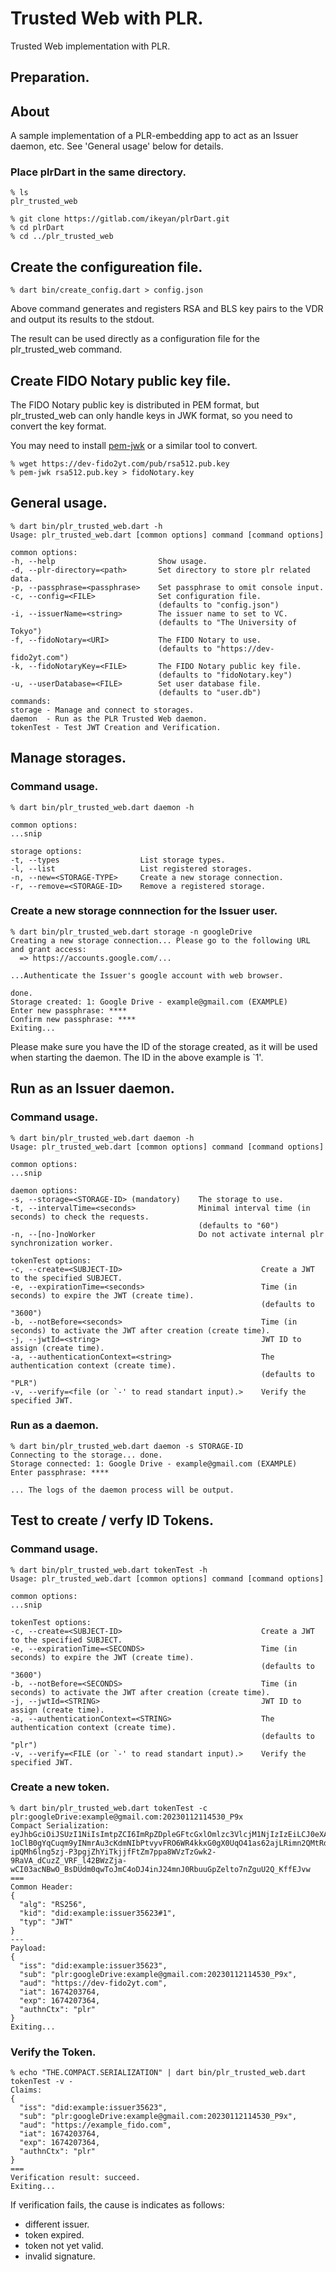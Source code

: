 # Trusted Web with PLR.

Trusted Web implementation with PLR.

## Preparation.

## About

A sample implementation of a PLR-embedding app to act as an Issuer daemon, etc.
See 'General usage' below for details.

### Place plrDart in the same directory.

```shell-session
% ls
plr_trusted_web

% git clone https://gitlab.com/ikeyan/plrDart.git
% cd plrDart
% cd ../plr_trusted_web
```

## Create the configureation file.

```shell-session
% dart bin/create_config.dart > config.json
```

Above command generates and registers RSA and BLS key pairs to the VDR and output its results to the stdout.

The result can be used directly as a configuration file for the plr_trusted_web command.

## Create FIDO Notary public key file.

The FIDO Notary public key is distributed in PEM format, but
plr_trusted_web can only handle keys in JWK format, so you need to
convert the key format.

You may need to install
[pem-jwk](https://www.npmjs.com/package/pem-jwk) or a similar tool to
convert.

```shell-session
% wget https://dev-fido2yt.com/pub/rsa512.pub.key
% pem-jwk rsa512.pub.key > fidoNotary.key
```

## General usage.

```shell-session
% dart bin/plr_trusted_web.dart -h
Usage: plr_trusted_web.dart [common options] command [command options]

common options:
-h, --help                       Show usage.
-d, --plr-directory=<path>       Set directory to store plr related data.
-p, --passphrase=<passphrase>    Set passphrase to omit console input.
-c, --config=<FILE>              Set configuration file.
                                 (defaults to "config.json")
-i, --issuerName=<string>        The issuer name to set to VC.
                                 (defaults to "The University of Tokyo")
-f, --fidoNotary=<URI>           The FIDO Notary to use.
                                 (defaults to "https://dev-fido2yt.com")
-k, --fidoNotaryKey=<FILE>       The FIDO Notary public key file.
                                 (defaults to "fidoNotary.key")
-u, --userDatabase=<FILE>        Set user database file.
                                 (defaults to "user.db")
commands:
storage - Manage and connect to storages.
daemon  - Run as the PLR Trusted Web daemon.
tokenTest - Test JWT Creation and Verification.
```

## Manage storages.

### Command usage.

```shell-session
% dart bin/plr_trusted_web.dart daemon -h

common options:
...snip

storage options:
-t, --types                  List storage types.
-l, --list                   List registered storages.
-n, --new=<STORAGE-TYPE>     Create a new storage connection.
-r, --remove=<STORAGE-ID>    Remove a registered storage.
```

### Create a new storage connnection for the Issuer user.

```shell-session
% dart bin/plr_trusted_web.dart storage -n googleDrive
Creating a new storage connection... Please go to the following URL and grant access:
  => https://accounts.google.com/...

...Authenticate the Issuer's google account with web browser.

done.
Storage created: 1: Google Drive - example@gmail.com (EXAMPLE)
Enter new passphrase: ****
Confirm new passphrase: ****
Exiting...
```

Please make sure you have the ID of the storage created, as it will be
used when starting the daemon. The ID in the above example is `1'.

## Run as an Issuer daemon.

### Command usage.

```shell-session
% dart bin/plr_trusted_web.dart daemon -h
Usage: plr_trusted_web.dart [common options] command [command options]

common options:
...snip

daemon options:
-s, --storage=<STORAGE-ID> (mandatory)    The storage to use.
-t, --intervalTime=<seconds>              Minimal interval time (in seconds) to check the requests.
                                          (defaults to "60")
-n, --[no-]noWorker                       Do not activate internal plr synchronization worker.

tokenTest options:
-c, --create=<SUBJECT-ID>                               Create a JWT to the specified SUBJECT.
-e, --expirationTime=<seconds>                          Time (in seconds) to expire the JWT (create time).
                                                        (defaults to "3600")
-b, --notBefore=<seconds>                               Time (in seconds) to activate the JWT after creation (create time).
-j, --jwtId=<string>                                    JWT ID to assign (create time).
-a, --authenticationContext=<string>                    The authentication context (create time).
                                                        (defaults to "PLR")
-v, --verify=<file (or `-' to read standart input).>    Verify the specified JWT.
```

### Run as a daemon.

```shell-session
% dart bin/plr_trusted_web.dart daemon -s STORAGE-ID
Connecting to the storage... done.
Storage connected: 1: Google Drive - example@gmail.com (EXAMPLE)
Enter passphrase: ****

... The logs of the daemon process will be output.
```

## Test to create / verfy ID Tokens.

### Command usage.

```shell-session
% dart bin/plr_trusted_web.dart tokenTest -h
Usage: plr_trusted_web.dart [common options] command [command options]

common options:
...snip

tokenTest options:
-c, --create=<SUBJECT-ID>                               Create a JWT to the specified SUBJECT.
-e, --expirationTime=<SECONDS>                          Time (in seconds) to expire the JWT (create time).
                                                        (defaults to "3600")
-b, --notBefore=<SECONDS>                               Time (in seconds) to activate the JWT after creation (create time).
-j, --jwtId=<STRING>                                    JWT ID to assign (create time).
-a, --authenticationContext=<STRING>                    The authentication context (create time).
                                                        (defaults to "plr")
-v, --verify=<FILE (or `-' to read standart input).>    Verify the specified JWT.
```

### Create a new token.

```shell-session
% dart bin/plr_trusted_web.dart tokenTest -c plr:googleDrive:example@gmail.com:20230112114530_P9x
Compact Serialization:
eyJhbGciOiJSUzI1NiIsImtpZCI6ImRpZDpleGFtcGxlOmlzc3VlcjM1NjIzIzEiLCJ0eXAiOiJKV1QifQ.eyJpc3MiOiJkaWQ6ZXhhbXBsZTppc3N1ZXIzNTYyMyIsInN1YiI6InBscjpnb29nbGVEcml2ZTpleGFtcGxlQGdtYWlsLmNvbToyMDIzMDExMjExNDUzMF9QOXgiLCJhdWQiOiJodHRwczovL2V4YW1wbGVfZmlkby5jb20iLCJleHAiOjE2NzQyMDczNjQsImF1dGhuQ3R4IjoicGxyIn0.GMz_vbG3a493qKhxZG5lg5_radv6YfpRRWOtet4kEPJvJjed0AmFtZycKIeVjPanOjCrxYGX-1oClB0gYqCuqm9yINmrAu3cKdmNIbPtvyvFRO6WR4kkxG0gX0UqO41as62ajLRimn2QMtRdG09zRN92ZcP3U1kqrg7Yz8j1JEAeG3MVjpbCk4L9IbltytsHL6GVK5Trei-ipQMh6lng5zj-P3pgjZhYiTkjjfFtZm7ppa8WVzTzGwk2-9RaVA_dCuzZ_VRF_l42BWzZja-wCI03acNBwO_BsDUdm0qwToJmC4oDJ4inJ24mnJ0RbuuGpZelto7nZguU2Q_KffEJvw
===
Common Header:
{
  "alg": "RS256",
  "kid": "did:example:issuer35623#1",
  "typ": "JWT"
}
---
Payload:
{
  "iss": "did:example:issuer35623",
  "sub": "plr:googleDrive:example@gmail.com:20230112114530_P9x",
  "aud": "https://dev-fido2yt.com",
  "iat": 1674203764,
  "exp": 1674207364,
  "authnCtx": "plr"
}
Exiting...
```

### Verify the Token.

```shell-session
% echo "THE.COMPACT.SERIALIZATION" | dart bin/plr_trusted_web.dart tokenTest -v -
Claims:
{
  "iss": "did:example:issuer35623",
  "sub": "plr:googleDrive:example@gmail.com:20230112114530_P9x",
  "aud": "https://example_fido.com",
  "iat": 1674203764,
  "exp": 1674207364,
  "authnCtx": "plr"
}
===
Verification result: succeed.
Exiting...
```

If verification fails, the cause is indicates as follows:

* different issuer.
* token expired.
* token not yet valid.
* invalid signature.
